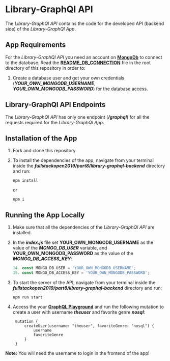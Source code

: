 # Library-GraphQl API

The *Library-GraphQl API* contains the code for the developed API (backend side) of the *Library-GraphQl App*.

## App Requirements

For the *Library-GraphQl API* you need an account on [**MongoDb**](https://www.mongodb.com/cloud) to connect to the database. Read the [**README_DB_CONNECTION**](https://github.com/katerina-tziala/fullstackopen2019/blob/master/README_DB_CONNECTION.md) file in the root directory of this repository in order to: 

1. Create a database user and get your own credentials (***YOUR_OWN_MONGODB_USERNAME***, ***YOUR_OWN_MONGODB_PASSWORD***) for the database access.

## Library-GraphQl API Endpoints

The *Library-GraphQl API* has only one endpoint (***/graphql***) for all the requests required for the *Library-GraphQl App*.

## Installation of the App

1. Fork and clone this repository.

2. To install the dependencies of the app, navigate from your terminal inside the ***fullstackopen2019/part8/library-graphql-backend*** directory and run:

    ```
    npm install
    ```

    or

    ```
    npm i
    ```

## Running the App Locally

1. Make sure that all the dependencies of the *Library-GraphQl API* are installed.

2. In the ***index.js*** file set **YOUR_OWN_MONGODB_USERNAME** as the value of the ***MONGO_DB_USER*** variable, and **YOUR_OWN_MONGODB_PASSWORD** as the value of the ***MONGO_DB_ACCESS_KEY***:

    ```javascript
    14. const MONGO_DB_USER = 'YOUR_OWN_MONGODB_USERNAME';
    15. const MONGO_DB_ACCESS_KEY = 'YOUR_OWN_MONGODB_PASSWORD';
    ```

3. To start the server of the API, navigate from your terminal inside the ***fullstackopen2019/part8/library-graphql-backend*** directory and run:

    ```
    npm run start
    ```

4. Access the your [**GraphQL Playground**](http://localhost:4000/) and run the following mutation to create a user with username ***theuser*** and favorite genre ***nosql***:

        mutation {
            createUser(username: "theuser", favoriteGenre: "nosql") {
                username 
                favoriteGenre
            }
        }

**Note:** You will need the username to login in the frontend of the app!
